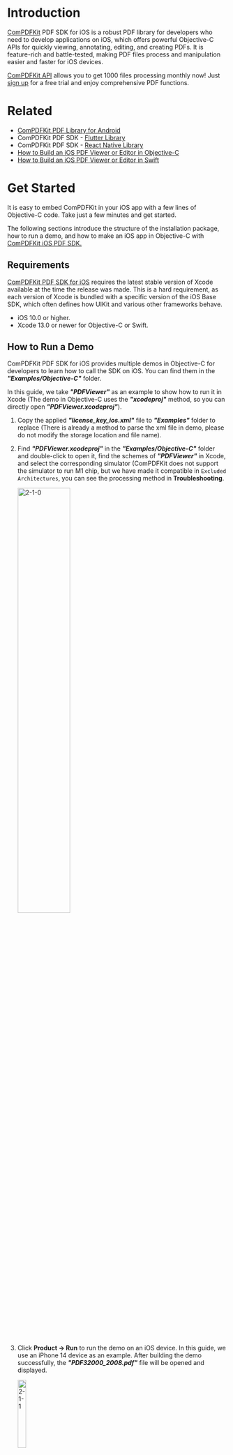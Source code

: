 # Introduction

[ComPDFKit](https://www.compdf.com/) PDF SDK for iOS is a robust PDF library for developers who need to develop applications on iOS, which offers powerful Objective-C APIs for quickly viewing, annotating, editing, and creating PDFs. It is feature-rich and battle-tested, making PDF files process and manipulation easier and faster for iOS devices.

[ComPDFKit API](https://api.compdf.com/api/pricing) allows you to get 1000 files processing monthly now! Just [sign up](https://api.compdf.com/signup) for a free trial and enjoy comprehensive PDF functions.

# Related

- [ComPDFKit PDF Library for Android](https://github.com/ComPDFKit/PDF-SDK-Android)
- ComPDFKit PDF SDK - [Flutter Library](https://pub.dev/packages/compdfkit_flutter)
- ComPDFKit PDF SDK - [React Native Library](https://www.compdf.com/react-native)
- [How to Build an iOS PDF Viewer or Editor in Objective-C](https://www.compdf.com/blog/build-an-ios-pdf-viewer-or-editor-in-objective-c)
- [How to Build an iOS PDF Viewer or Editor in Swift](https://www.compdf.com/blog/build-an-ios-pdf-viewer-or-editor-in-swift)

# Get Started

It is easy to embed ComPDFKit in your iOS app with a few lines of Objective-C code. Take just a few minutes and get started. 

The following sections introduce the structure of the installation package, how to run a demo, and how to make an iOS app in Objective-C with [ComPDFKit iOS PDF SDK.](https://www.compdf.com/ios) 



## Requirements

[ComPDFKit PDF SDK for iOS](https://www.compdf.com/guides/pdf-sdk/ios/overview) requires the latest stable version of Xcode available at the time the release was made. This is a hard requirement, as each version of Xcode is bundled with a specific version of the iOS Base SDK, which often defines how UIKit and various other frameworks behave. 

- iOS 10.0 or higher.
- Xcode 13.0 or newer for Objective-C or Swift.



## How to Run a Demo

ComPDFKit PDF SDK for iOS provides multiple demos in Objective-C for developers to learn how to call the SDK on iOS. You can find them in the ***"Examples/Objective-C"*** folder.

In this guide, we take ***"PDFViewer"*** as an example to show how to run it in Xcode (The demo in Objective-C uses the ***"xcodeproj"*** method, so you can directly open ***"PDFViewer.xcodeproj"***).

1. Copy the applied ***"license_key_ios.xml"*** file to ***"Examples"*** folder to replace (There is already a method to parse the xml file in demo, please do not modify the storage location and file name).

2. Find ***"PDFViewer.xcodeproj"*** in the ***"Examples/Objective-C"*** folder and double-click to open it, find the schemes of ***"PDFViewer"*** in Xcode, and select the corresponding simulator (ComPDFKit does not support the simulator to run M1 chip, but we have made it compatible in `Excluded Architectures`, you can see the processing method in **Troubleshooting**.

   <img align="center" src="image/2-1-0.png" alt="2-1-0" width="50%" height="50%" />

3. Click **Product -> Run** to run the demo on an iOS device. In this guide, we use an iPhone 14 device as an example. After building the demo successfully, the ***"PDF32000_2008.pdf"*** file will be opened and displayed.

   <img align="center" src="image/2-1-1.png" alt="2-1-1" width="20%" height="20%" />

**Note:** *This is a demo project, presenting completed [ComPDFKit PDF SDK](https://www.compdf.com/pdf-sdk) functions. The functions might be different based on the license you have purchased. Please check that the functions you choose work fine in this demo project.*



## How to Make an iOS App in Objective-C with ComPDFKit

This section will help you to quickly get started with ComPDFKit PDF SDK to make an iOS app in Objective-C with step-by-step instructions, which include the following steps:

- Create a new iOS project in Objective-C.
- Integrate ComPDFKit into your apps.
- Apply the license key.
- Display a PDF document.

### Create a New iOS Project in Objective-C

In this guide, we use Xcode 12.4 to create a new iOS project.

1. Fire up Xcode, choose **File** -> **New** -> **Project...**, and then select **iOS** -> **Single View Application**. Click **Next**.

<img align="center" src="image/2-2.png" width="50%" height="50%" />

2. Choose the options for your new project. Please make sure to choose Objective-C as the programming language. Then, click **Next**.

<img align="center" src="image/2-3.png" width="50%" height="50%" />

3. Place the project to the location as desired. Then, click **Create**.



### Integrate ComPDFKit into Your Apps

To add the dynamic xcframework ***"ComPDFKit.xcframework"*** into the ***"PDFViewer"*** project, please follow the steps below:

1. Right-click the ***"PDFViewer"*** project, select **Add Files to "PDFViewer"...**.

   <img align="center" src="image/2-4.png" width="50%" height="50%" />

2. Find and choose ***"ComPDFKit.xcframework"*** in the download package, and then click **Add**.

   **Note:** *Make sure to check the **Copy items if needed** option.*

   <img align="center" src="image/2-5.png" width="50%" height="50%" />

3. Then, the ***"PDFViewer"*** project will look like the following picture.

   <img align="center" src="image/2-6.png" width="50%" height="50%" />

4. Add the dynamic xcframework ***"ComPDFKit.xcframework"*** to the Xcode's **Embedded Binaries**. Left-click the project, find **Embedded Binaries** in the **General** tab, and choose **Embed & Sign**.

   <img align="center" src="image/2-7.png" width="50%" height="50%" />

5. For earlier versions of Xcode (like Xcode 13), the Bitcode option might be turned on by default, which requires it to be turned off to run. The precise steps to do this are illustrated as shown in the picture below. 

   <img align="center" src="image/2-7-1.jpg" alt="2-7-1" width="50%" height="50%" />



### Apply the License Key

Contact [ComPDFKit's sales team](https://www.compdf.com/contact-sales) to get a license for free to test this project. 

1. Import the header file ***"ComPDFKit/ComPDFKit.h"*** to `AppDelegate.m`.

2. Follow the code below and call the method `CPDFKit verifyWithKey:@"LICENSE_KEY"` in `- (BOOL)application:(UIApplication *)application didFinishLaunchingWithOptions:(NSDictionary *)launchOptions`. You need to replace the  **LICENSE_KEY** with the license you obtained.

   ```objective-c
   #import <ComPDFKit/ComPDFKit.h>
   
   - (BOOL)application:(UIApplication *)application didFinishLaunchingWithOptions:(NSDictionary *)launchOptions {
     // Set your license key here. ComPDFKit is commercial software.
     // Each ComPDFKit license is bound to a specific app bundle id.
     // com.compdfkit.pdfviewer
       
       [CPDFKit verifyWithKey:@"YOUR_LICENSE_KEY_GOES_HERE"];
       
       return YES;
   }
   ```

3. Compile and run the project. If the console outputs "version information", it means that the license has been set successfully. Otherwise, please check "[Troubleshooting](#2.4.5 Troubleshooting)" or check error logs in the console to quickly identify and solve the issue. 


### Display a PDF Document

So far, we have added ***"ComPDFKit.xcframework"*** to the ***"PDFViewer"*** project and finished the initialization of the ComPDFKit PDF SDK. Now, let’s start building a simple PDF viewer with just a few lines of code.

1. Prepare a test PDF file, and drag and drop it into the newly created **PDFView** project. In this way, you can load and preview the local PDF document using `NSBundle`. The following image shows an example of importing a PDF document named “Online5” into the project.

   <img align="center" src="image/2-7-2.jpg" alt="2-7-2" width="50%" height="50%" />

2. Import `<ComPDFKit/ComPDFKit.h>`  at the top of your `UIViewController.m` subclass implementation:

   ```objective-c
   #import <ComPDFKit/ComPDFKit.h>
   ```

3. Create a `CPDFDocument` object through **NSURL**, and create a `CPDFView` to display it. The following code shows how to load PDF data using a local PDF path and display it by `CPDFView`.

   ```objective-c
   NSBundle *bundle  = [NSBundle mainBundle];
   NSString *pdfPath= [bundle pathForResource:@"Online5" ofType:@"pdf"];
   NSURL *url = [NSURL fileURLWithPath:pdfPath];
   CPDFDocument *document = [[CPDFDocument alloc] initWithURL:url];
   
   CGRect rect = self.view.bounds;
   CPDFView *pdfView = [[CPDFView alloc] initWithFrame:rect];
   pdfView.autoresizingMask = UIViewAutoresizingFlexibleWidth | UIViewAutoresizingFlexibleHeight;
   pdfView.document = document;
   ```

4. Add the created `CPDFView` to the view of the current controller. The sample code is shown below.

   ```objective-c
    [self.view addSubview:pdfView];
   ```

5. The code shown here is a collection of the steps mentioned above:

   ```objective-c
   - (void)viewWillAppear:(BOOL)animated {
       [super viewWillAppear:animated];
       
       NSBundle *bundle  = [NSBundle mainBundle];
       NSString *pdfPath= [bundle pathForResource:@"Online5" ofType:@"pdf"];
       NSURL *url = [NSURL fileURLWithPath:pdfPath];
       CPDFDocument *document = [[CPDFDocument alloc] initWithURL:url];
   
       CGRect rect = self.view.bounds;
       CPDFView *pdfView = [[CPDFView alloc] initWithFrame:rect];
       pdfView.autoresizingMask = UIViewAutoresizingFlexibleWidth | UIViewAutoresizingFlexibleHeight;
       pdfView.document = document;
       [self.view addSubview:pdfView];
   }
   ```

6. Connect your device or simulator, and use the shortcut **Command_R** to run the App. The PDF file will be opened and displayed.

   <img align="center" src="image/2-7-3.jpg" alt="2-7-3" width="50%" height="50%" />



### Troubleshooting

1. Bitcode

   Even when all configurations are correct, there may still be compilation errors. First, check if the Bitcode is disabled. In earlier versions of Xcode (such as Xcode 13), the Bitcode option may be enabled by default. It needs to be set to **No** in order to run the app.

2. License

   If a License setting error occurs, ensure that the Identity (Bundle ID) setting in **General** matches the Bundle ID you provided when contacting us for the license. If an expired License message appears, please contact the [ComPDFKit team](https://www.compdf.com/contact-us) to obtain the latest License and Key.


3. Cannot Run on i386 Architecture Simulator

   The version of Xcode 12.5 or newer, doesn't support i386 simulators. Apple dropped the i386 after switching to ARM processors and no longer maintains i386 architecture simulators. Please use ARM simulators or x86_64 architecture simulators to test and develop your program.

   So you need to search for **Excluded Architectures** in **Build Settings** in **TARGETS**, and then double-click it. A pop-up window will be popped up, click the plus sign (as shown below) to add **i386**.

   <img align="center" src="image/2-7-4.png" alt="2-7-4" width="50%" height="50%" />

4. No PDF Displayed

   Check if the special encoding is required in the path we passed in, or if the local path we passed in exists.


5. Other Problems

   If you meet some other problems when integrating our ComPDFKit PDF SDK for iOS, feel free to contact [ComPDFKit's support team](https://www.compdf.com/support).

# Samples

There are many samples in the **Samples** folder that demonstrate the main features of the [ComPDFKit API](https://api.compdf.com/) and how to use them, such as adding watermarks, comments, forms, etc. to PDFs. You can copy the code, add it to your project and run it directly. Or, you can get our [code examples for iOS](https://www.compdf.com/guides/pdf-sdk/ios/examples). To learn more about the ComPDFKit API, please visit our [API Reference](https://developers.compdf.com/guides/pdf-sdk/ios/api-reference/index).


# Support

[ComPDFKit]((https://www.compdf.com)) has a professional R&D team that produces comprehensive technical documentation and guides to help developers. Also, you can get an immediate response when reporting your problems to our support team.

- For detailed information, please visit our [Guides](https://www.compdf.com/guides/pdf-sdk/ios/overview) page.

- Stay updated with the latest improvements through our [Changelog](https://www.compdf.com/pdf-sdk/changelog-ios).

- For technical assistance, please reach out to our [Technical Support](https://www.compdf.com/support).

- To get more details and an accurate quote, please contact our [Sales Team](https://compdf.com/contact-us).




# License

ComPDFKit PDF SDK supports flexible licensing options, please contact [our sales team](mailto:support@compdf.com) to know more. Each license is only valid for one application ID in development mode.  However, any documents, sample code, or source code distribution from the released package of ComPDFKit PDF SDK to any third party is prohibited.



# Note

We are glad to announce that you can register a ComPDFKit API account for a [free trial](https://api.compdf.com/api/pricing) to process 1000 documents per month for free.

